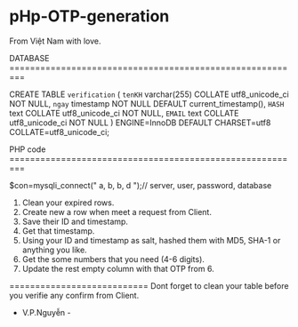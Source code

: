 # pHp-OTP-generation
From Việt Nam with love.

DATABASE =========================================================

CREATE TABLE `verification` (
  `tenKH` varchar(255) COLLATE utf8_unicode_ci NOT NULL,
  `ngay` timestamp NOT NULL DEFAULT current_timestamp(),
  `HASH` text COLLATE utf8_unicode_ci NOT NULL,
  `EMAIL` text COLLATE utf8_unicode_ci NOT NULL
) ENGINE=InnoDB DEFAULT CHARSET=utf8 COLLATE=utf8_unicode_ci;

PHP code =========================================================

$con=mysqli_connect(" a, b, b, d ");// server, user, password, database
1. Clean your expired rows.
2. Create new a row when meet a request from Client.
3. Save their ID and timestamp.
4. Get that timestamp.
5. Using your ID and timestamp as salt, hashed them with MD5, SHA-1 or anything you like.
6. Get the some numbers that you need (4-6 digits).
7. Update the rest empty column with that OTP from 6.

===========================
Dont forget to clean your table before you verifie any confirm from Client.

- V.P.Nguyễn -
